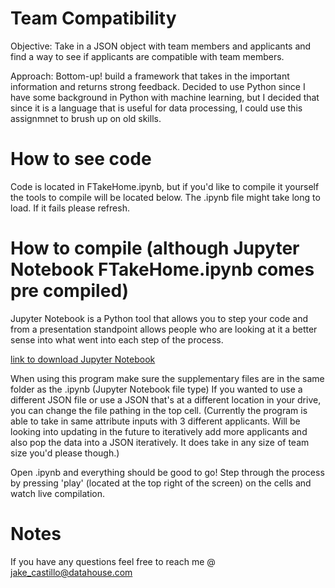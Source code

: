 # Team Compatibility
Objective: Take in a JSON object with team members and applicants and find a way to see if applicants are compatible with team members.


Approach: Bottom-up! build a framework that takes in the important information and returns strong feedback. Decided to use Python since I have some background in Python with machine learning, but I decided that since it is a language that is useful for data processing, I could use this assignmnet to brush up on old skills.

# How to see code
Code is located in FTakeHome.ipynb, but if you'd like to compile it yourself the tools to compile will be located below.
The .ipynb file might take long to load. If it fails please refresh.

# How to compile (although Jupyter Notebook FTakeHome.ipynb comes pre compiled)
Jupyter Notebook is a Python tool that allows you to step your code and from a presentation standpoint allows people who are looking at it a better sense into what went into each step of the process.


[link to download Jupyter Notebook](https://jupyter.org/install)


When using this program make sure the supplementary files are in the same folder as the .ipynb (Jupyter Notebook file type)
If you wanted to use a different JSON file or use a JSON that's at a different location in your drive, you can change the file pathing in the top cell.
(Currently the program is able to take in same attribute inputs with 3 different applicants. Will be looking into updating in the future to iteratively add more applicants and also pop the data into a JSON iteratively. It does take in any size of team size you'd please though.)

Open .ipynb and everything should be good to go!
Step through the process by pressing 'play' (located at the top right of the screen) on the cells and watch live compilation.

# Notes
If you have any questions feel free to reach me @ jake_castillo@datahouse.com
